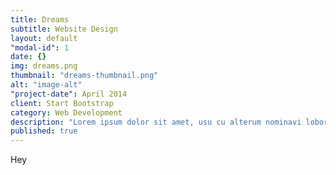 ```yaml
---
title: Dreams
subtitle: Website Design
layout: default
"modal-id": 1
date: {}
img: dreams.png
thumbnail: "dreams-thumbnail.png"
alt: "image-alt"
"project-date": April 2014
client: Start Bootstrap
category: Web Development
description: "Lorem ipsum dolor sit amet, usu cu alterum nominavi lobortis. At duo novum diceret. Tantas apeirian vix et, usu sanctus postulant inciderint ut, populo diceret necessitatibus in vim. Cu eum dicam feugiat noluisse."
published: true
---
```


Hey